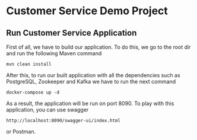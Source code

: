 # Customer Service Demo Project
## Run Customer Service Application
First of all, we have to build our application. To do this, we go to the root dir and run the following Maven command
```
mvn clean install
```
After this, to run our built application with all the dependencies such as PostgreSQL, Zookeeper and Kafka we have to run the next command
```
docker-compose up -d
```
As a result, the application will be run on port 8090.
To play with this application, you can use swagger
```
http://localhost:8090/swagger-ui/index.html
```
or Postman.
